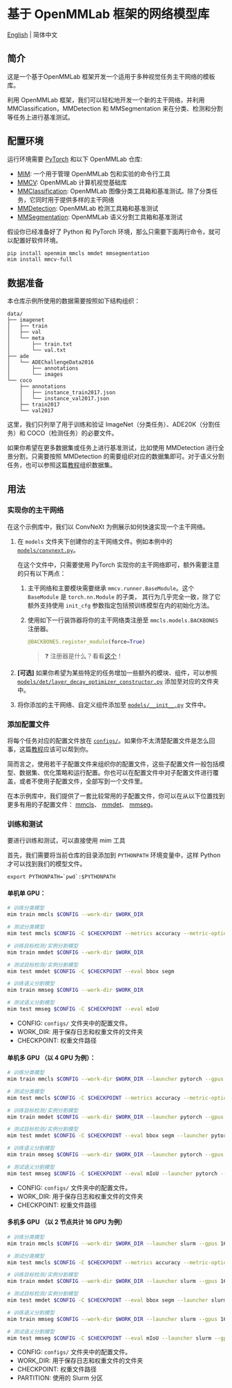# 基于 OpenMMLab 框架的网络模型库

[English](./README.md) | 简体中文

## 简介

这是一个基于OpenMMLab 框架开发一个适用于多种视觉任务主干网络的模板库。

利用 OpenMMLab 框架，我们可以轻松地开发一个新的主干网络，并利用 MMClassification，MMDetection 和 MMSegmentation 来在分类、检测和分割等任务上进行基准测试。

## 配置环境

运行环境需要 [PyTorch](https://pytorch.org/get-started/locally/) 和以下 OpenMMLab 仓库:

- [MIM](https://github.com/open-mmlab/mim): 一个用于管理 OpenMMLab 包和实验的命令行工具
- [MMCV](https://github.com/open-mmlab/mmcv): OpenMMLab 计算机视觉基础库
- [MMClassification](https://github.com/open-mmlab/mmclassification): OpenMMLab 图像分类工具箱和基准测试。除了分类任务，它同时用于提供多样的主干网络
- [MMDetection](https://github.com/open-mmlab/mmdetection): OpenMMLab 检测工具箱和基准测试
- [MMSegmentation](https://github.com/open-mmlab/mmsegmentation): OpenMMLab 语义分割工具箱和基准测试

假设你已经准备好了 Python 和 PyTorch 环境，那么只需要下面两行命令，就可以配置好软件环境。

```bash
pip install openmim mmcls mmdet mmsegmentation
mim install mmcv-full
```

## 数据准备

本仓库示例所使用的数据需要按照如下结构组织：

```text
data/
├── imagenet
│   ├── train
│   ├── val
│   └── meta
│       ├── train.txt
│       └── val.txt
├── ade
│   └── ADEChallengeData2016
│       ├── annotations
│       └── images
└── coco
    ├── annotations
    │   ├── instance_train2017.json
    │   └── instance_val2017.json
    ├── train2017
    └── val2017
```

这里，我们只列举了用于训练和验证 ImageNet（分类任务）、ADE20K（分割任务）和 COCO（检测任务）的必要文件。

如果你希望在更多数据集或任务上进行基准测试，比如使用 MMDetection 进行全景分割，只需要按照 MMDetection 
的需要组织对应的数据集即可。对于语义分割任务，也可以参照这篇[教程](https://mmsegmentation.readthedocs.io/zh_CN/latest/dataset_prepare.html)组织数据集。

## 用法

### 实现你的主干网络

在这个示例库中，我们以 ConvNeXt 为例展示如何快速实现一个主干网络。

1. 在 `models` 文件夹下创建你的主干网络文件。例如本例中的 [`models/convnext.py`](models/convnext.py)。

   在这个文件中，只需要使用 PyTorch 实现你的主干网络即可，额外需要注意的只有以下两点：

   1. 主干网络和主要模块需要继承 `mmcv.runner.BaseModule`。这个 `BaseModule` 是 `torch.nn.Module` 的子类，
      其行为几乎完全一致，除了它额外支持使用 `init_cfg` 参数指定包括预训练模型在内的初始化方法。

   2. 使用如下一行装饰器将你的主干网络类注册至 `mmcls.models.BACKBONES` 注册器。
      ```python
      @BACKBONES.register_module(force=True)
      ```
      > :question: 注册器是什么？看看[这个](https://mmcv.readthedocs.io/zh_CN/latest/understand_mmcv/registry.html)！

2. **[可选]** 如果你希望为某些特定的任务增加一些额外的模块、组件，可以参照 [`models/det/layer_decay_optimizer_constructor.py`](models/det/layer_decay_optimizer_constructor.py) 添加至对应的文件夹中。

3. 将你添加的主干网络、自定义组件添加至 [`models/__init__.py`](models/__init__.py) 文件中。

### 添加配置文件

将每个任务对应的配置文件放在 [`configs/`](./configs)。如果你不太清楚配置文件是怎么回事，这篇[教程](https://mmclassification.readthedocs.io/zh_CN/latest/tutorials/config.html#config-file-structure)应该可以帮到你。

简而言之，使用若干子配置文件来组织你的配置文件，这些子配置文件一般包括模型、数据集、优化策略和运行配置。你也可以在配置文件中对子配置文件进行覆盖，或者不使用子配置文件，全部写到一个文件里。

在本示例库中，我们提供了一套比较常用的子配置文件，你可以在从以下位置找到更多有用的子配置文件：
[mmcls](https://github.com/open-mmlab/mmclassification/tree/master/configs/_base_)、
[mmdet](https://github.com/open-mmlab/mmdetection/tree/master/configs/_base_)、
[mmseg](https://github.com/open-mmlab/mmsegmentation/tree/master/configs/_base_)。

### 训练和测试

要进行训练和测试，可以直接使用 mim 工具

首先，我们需要将当前仓库的目录添加到 `PYTHONPATH` 环境变量中，这样 Python 才可以找到我们的模型文件。

```shell
export PYTHONPATH=`pwd`:$PYTHONPATH 
```

#### 单机单 GPU：

```bash
# 训练分类模型
mim train mmcls $CONFIG --work-dir $WORK_DIR

# 测试分类模型
mim test mmcls $CONFIG -C $CHECKPOINT --metrics accuracy --metric-options "topk=(1, 5)"

# 训练目标检测/实例分割模型
mim train mmdet $CONFIG --work-dir $WORK_DIR

# 测试目标检测/实例分割模型
mim test mmdet $CONFIG -C $CHECKPOINT --eval bbox segm

# 训练语义分割模型
mim train mmseg $CONFIG --work-dir $WORK_DIR

# 测试语义分割模型
mim test mmseg $CONFIG -C $CHECKPOINT --eval mIoU
```

- CONFIG: `configs/` 文件夹中的配置文件。
- WORK_DIR: 用于保存日志和权重文件的文件夹
- CHECKPOINT: 权重文件路径

#### 单机多 GPU （以 4 GPU 为例）：

```bash
# 训练分类模型
mim train mmcls $CONFIG --work-dir $WORK_DIR --launcher pytorch --gpus 4

# 测试分类模型
mim test mmcls $CONFIG -C $CHECKPOINT --metrics accuracy --metric-options "topk=(1, 5)" --launcher pytorch --gpus 4

# 训练目标检测/实例分割模型
mim train mmdet $CONFIG --work-dir $WORK_DIR --launcher pytorch --gpus 4

# 测试目标检测/实例分割模型
mim test mmdet $CONFIG -C $CHECKPOINT --eval bbox segm --launcher pytorch --gpus 4

# 训练语义分割模型
mim train mmseg $CONFIG --work-dir $WORK_DIR --launcher pytorch --gpus 4 

# 测试语义分割模型
mim test mmseg $CONFIG -C $CHECKPOINT --eval mIoU --launcher pytorch --gpus 4
```

- CONFIG: `configs/` 文件夹中的配置文件。
- WORK_DIR: 用于保存日志和权重文件的文件夹
- CHECKPOINT: 权重文件路径

#### 多机多 GPU （以 2 节点共计 16 GPU 为例）

```bash
# 训练分类模型
mim train mmcls $CONFIG --work-dir $WORK_DIR --launcher slurm --gpus 16 --gpus-per-node 8 --partition $PARTITION

# 测试分类模型
mim test mmcls $CONFIG -C $CHECKPOINT --metrics accuracy --metric-options "topk=(1, 5)" --launcher slurm --gpus 16 --gpus-per-node 8 --partition $PARTITION

# 训练目标检测/实例分割模型
mim train mmdet $CONFIG --work-dir $WORK_DIR --launcher slurm --gpus 16 --gpus-per-node 8 --partition $PARTITION

# 测试目标检测/实例分割模型
mim test mmdet $CONFIG -C $CHECKPOINT --eval bbox segm --launcher slurm --gpus 16 --gpus-per-node 8 --partition $PARTITION

# 训练语义分割模型
mim train mmseg $CONFIG --work-dir $WORK_DIR --launcher slurm --gpus 16 --gpus-per-node 8 --partition $PARTITION

# 测试语义分割模型
mim test mmseg $CONFIG -C $CHECKPOINT --eval mIoU --launcher slurm --gpus 16 --gpus-per-node 8 --partition $PARTITION
```

- CONFIG: `configs/` 文件夹中的配置文件。
- WORK_DIR: 用于保存日志和权重文件的文件夹
- CHECKPOINT: 权重文件路径
- PARTITION: 使用的 Slurm 分区

